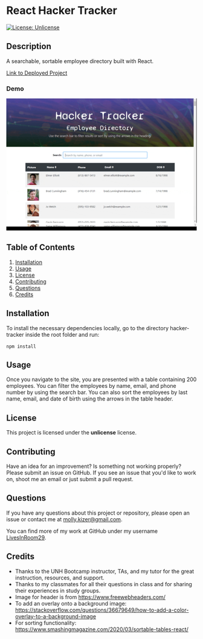 # React Hacker Tracker
[![License: Unlicense](https://img.shields.io/badge/license-Unlicense-blue.svg)](http://unlicense.org/)

## Description
A searchable, sortable employee directory built with React.

[Link to Deployed Project](linkToCom)

### Demo
![Hacker Tracker Demo](hacker_tracker.gif)

## Table of Contents
1. [Installation](#installation)
2. [Usage](#usage)
3. [License](#license)
4. [Contributing](#contributing)
5. [Questions](#questions)
6. [Credits](#credits)


## Installation
To install the necessary dependencies locally, go to the directory hacker-tracker inside the root folder and run:
```
npm install
```


## Usage
Once you navigate to the site, you are presented with a table containing 200 employees. You can filter the employees by name, email, and phone number by using the search bar. You can also sort the employees by last name, email, and date of birth using the arrows in the table header.


## License
This project is licensed under the **unlicense** license.


## Contributing
Have an idea for an improvement? Is something not working properly? Please submit an issue on GitHub. If you see an issue that you'd like to work on, shoot me an email or just submit a pull request.


## Questions
If you have any questions about this project or repository, please open an issue or contact me at [molly.kizer@gmail.com](mailto:molly.kizer@gmail.com).

You can find more of my work at GitHub under my username [LivesInRoom29](https://github.com/LivesInRoom29).


## Credits
* Thanks to the UNH Bootcamp instructor, TAs, and my tutor for the great instruction, resources, and support.
* Thanks to my classmates for all their questions in class and for sharing their experiences in study groups.
* Image for header is from https://www.freewebheaders.com/
* To add an overlay onto a background image: https://stackoverflow.com/questions/36679649/how-to-add-a-color-overlay-to-a-background-image
* For sorting functionality: https://www.smashingmagazine.com/2020/03/sortable-tables-react/

